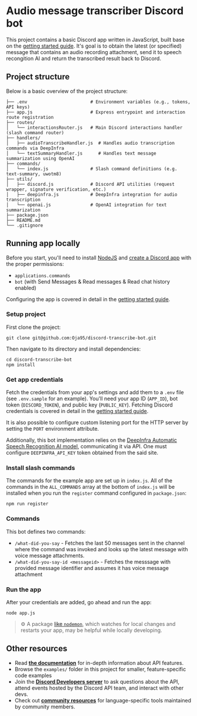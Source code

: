 # Audio message transcriber Discord bot
This project contains a basic Discord app written in JavaScript, built base on the [getting started guide](https://discord.com/developers/docs/getting-started). It's goal is to obtain the latest (or specified) message that contains an audio recording attachment, send it to speech recongition AI and return the transcribed result back to Discord.

## Project structure
Below is a basic overview of the project structure:

```
├── .env                        # Environment variables (e.g., tokens, API keys)
├── app.js                      # Express entrypoint and interaction route registration
├── routes/
│   └── interactionsRouter.js   # Main Discord interactions handler (slash command router)
├── handlers/
│   ├── audioTranscribeHandler.js  # Handles audio transcription commands via DeepInfra
│   └── textSummaryHandler.js      # Handles text message summarization using OpenAI
├── commands/
│   └── index.js                # Slash command definitions (e.g. text-summary, uwotm8)
├── utils/
│   ├── discord.js              # Discord API utilities (request wrapper, signature verification, etc.)
│   ├── deepinfra.js            # DeepInfra integration for audio transcription
│   └── openai.js               # OpenAI integration for text summarization
├── package.json
├── README.md
└── .gitignore
```

## Running app locally

Before you start, you'll need to install [NodeJS](https://nodejs.org/en/download/) and [create a Discord app](https://discord.com/developers/applications) with the proper permissions:
- `applications.commands`
- `bot` (with Send Messages & Read messages & Read chat history enabled)

Configuring the app is covered in detail in the [getting started guide](https://discord.com/developers/docs/getting-started).

### Setup project

First clone the project:
```
git clone git@github.com:Oja95/discord-transcribe-bot.git
```

Then navigate to its directory and install dependencies:
```
cd discord-transcribe-bot
npm install
```

### Get app credentials

Fetch the credentials from your app's settings and add them to a `.env` file (see `.env.sample` for an example). You'll need your app ID (`APP_ID`), bot token (`DISCORD_TOKEN`), and public key (`PUBLIC_KEY`).
Fetching Discord credentials is covered in detail in the [getting started guide](https://discord.com/developers/docs/getting-started).

It is also possible to configure custom listening port for the HTTP server by setting the `PORT` environment attribute.

Additionally, this bot implementation relies on the [DeepInfra Automatic Speech Recognition AI model](https://deepinfra.com/openai/whisper-large/api), communicating it via API. One must configure `DEEPINFRA_API_KEY` token obtained from the said site.


### Install slash commands

The commands for the example app are set up in `index.js`. All of the commands in the `ALL_COMMANDS` array at the bottom of `index.js` will be installed when you run the `register` command configured in `package.json`:

```
npm run register
```

### Commands
This bot defines two commands:
* `/what-did-you-say` - Fetches the last 50 messages sent in the channel where the command was invoked and looks up the latest message with voice message attachments. 
* `/what-did-you-say-id <messageid>` - Fetches the messsage with provided message identifier and assumes it has voice message attachment

### Run the app

After your credentials are added, go ahead and run the app:

```
node app.js
```

> ⚙️ A package [like `nodemon`](https://github.com/remy/nodemon), which watches for local changes and restarts your app, may be helpful while locally developing.

## Other resources
- Read **[the documentation](https://discord.com/developers/docs/intro)** for in-depth information about API features.
- Browse the `examples/` folder in this project for smaller, feature-specific code examples
- Join the **[Discord Developers server](https://discord.gg/discord-developers)** to ask questions about the API, attend events hosted by the Discord API team, and interact with other devs.
- Check out **[community resources](https://discord.com/developers/docs/topics/community-resources#community-resources)** for language-specific tools maintained by community members.
